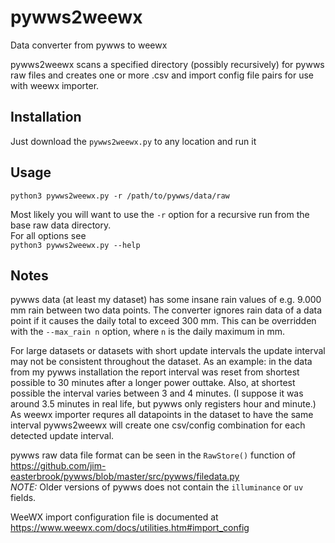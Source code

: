 # pywws2weewx
Data converter from pywws to weewx

pywws2weewx scans a specified directory (possibly recursively) for pywws raw files and creates one or more .csv and import config file pairs for use with weewx importer.

## Installation
Just download the `pywws2weewx.py` to any location and run it

## Usage
`python3 pywws2weewx.py -r /path/to/pywws/data/raw`

Most likely you will want to use the `-r` option for a recursive run from the base raw data directory.  
For all options see  
`python3 pywws2weewx.py --help`

## Notes
pywws data (at least my dataset) has some insane rain values of e.g. 9.000 mm rain between two data points. The converter ignores rain data of a data point if it causes the daily total to exceed 300 mm. This can be overridden with the `--max_rain n` option, where `n` is the daily maximum in mm.

For large datasets or datasets with short update intervals the update interval may not be consistent throughout the dataset. As an example: in the data from my pywws installation the report interval was reset from shortest possible to 30 minutes after a longer power outtake. Also, at shortest possible the interval varies between 3 and 4 minutes. (I suppose it was around 3.5 minutes in real life, but pywws only registers hour and minute.)
As weewx importer requres all datapoints in the dataset to have the same interval pywws2weewx will create one csv/config combination for each detected update interval.

pywws raw data file format can be seen in the `RawStore()` function of https://github.com/jim-easterbrook/pywws/blob/master/src/pywws/filedata.py  
*NOTE:* Older versions of pywws does not contain the `illuminance` or `uv` fields.

WeeWX import configuration file is documented at https://www.weewx.com/docs/utilities.htm#import_config
